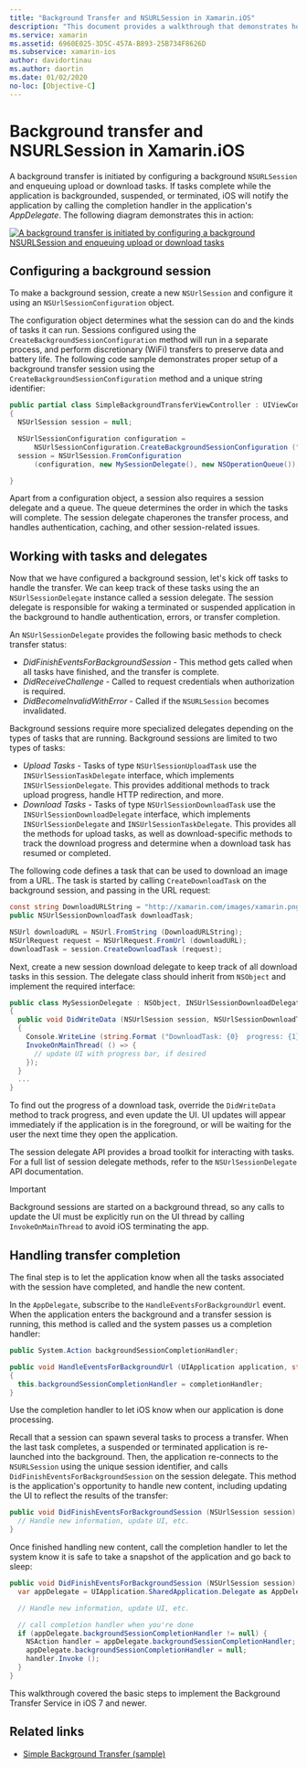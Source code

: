 ```yaml
---
title: "Background Transfer and NSURLSession in Xamarin.iOS"
description: "This document provides a walkthrough that demonstrates how to use background transfer and NSUrlSession to kick off the download of a large image, and continue that download when the app is placed in the background."
ms.service: xamarin
ms.assetid: 6960E025-3D5C-457A-B893-25B734F8626D
ms.subservice: xamarin-ios
author: davidortinau
ms.author: daortin
ms.date: 01/02/2020
no-loc: [Objective-C]
---
```


# Background transfer and NSURLSession in Xamarin.iOS

A background transfer is initiated by configuring a background `NSURLSession` and enqueuing upload or download tasks. If tasks complete while the application is backgrounded, suspended, or terminated, iOS will notify the application by calling the completion handler in the application's *AppDelegate*. The following diagram demonstrates this in action:

 [![A background transfer is initiated by configuring a background NSURLSession and enqueuing upload or download tasks](background-transfer-walkthrough-images/transfer.png)](background-transfer-walkthrough-images/transfer.png#lightbox)

## Configuring a background session

To make a background session, create a new `NSUrlSession` and configure it using an `NSUrlSessionConfiguration` object.

The configuration object determines what the session can do and the kinds of tasks it can run.
Sessions configured using the `CreateBackgroundSessionConfiguration` method will run in a separate process,
and perform discretionary (WiFi) transfers to preserve data and battery life.
The following code sample demonstrates proper setup of a background transfer session
using the `CreateBackgroundSessionConfiguration` method and a unique string identifier:

```csharp
public partial class SimpleBackgroundTransferViewController : UIViewController
{
  NSUrlSession session = null;

  NSUrlSessionConfiguration configuration =
      NSUrlSessionConfiguration.CreateBackgroundSessionConfiguration ("com.SimpleBackgroundTransfer.BackgroundSession");
  session = NSUrlSession.FromConfiguration
      (configuration, new MySessionDelegate(), new NSOperationQueue());

}
```

Apart from a configuration object, a session also requires a session delegate and a queue.
The queue determines the order in which the tasks will complete. The session delegate
chaperones the transfer process, and handles authentication, caching, and other session-related issues.

## Working with tasks and delegates

Now that we have configured a background session, let's kick off tasks to handle the transfer. We can keep track of these tasks using the an `NSUrlSessionDelegate` instance called a session delegate. The session delegate is responsible for waking a terminated or suspended application in the background to handle authentication, errors, or transfer completion.

An `NSUrlSessionDelegate` provides the following basic methods to check transfer status:

- *DidFinishEventsForBackgroundSession* - This method gets called when all tasks have finished, and the transfer is complete.
- *DidReceiveChallenge* - Called to request credentials when authorization is required.
- *DidBecomeInvalidWithError* - Called if the  `NSURLSession` becomes invalidated.

Background sessions require more specialized delegates depending on the types of tasks that are running. Background sessions are limited to two types of tasks:

- *Upload Tasks* - Tasks of type  `NSUrlSessionUploadTask` use the `INSUrlSessionTaskDelegate` interface, which implements `INSUrlSessionDelegate`. This provides additional methods to track upload progress, handle HTTP redirection, and more.
- *Download Tasks* - Tasks of type  `NSUrlSessionDownloadTask` use the `INSUrlSessionDownloadDelegate` interface, which implements `INSUrlSessionDelegate` and `INSUrlSessionTaskDelegate`. This provides all the methods for upload tasks, as well as download-specific methods to track the download progress and determine when a download task has resumed or completed.

The following code defines a task that can be used to download an image from a URL. The task is started by calling `CreateDownloadTask` on the background session, and passing in the URL request:

```csharp
const string DownloadURLString = "http://xamarin.com/images/xamarin.png"; // or other hosted file
public NSUrlSessionDownloadTask downloadTask;

NSUrl downloadURL = NSUrl.FromString (DownloadURLString);
NSUrlRequest request = NSUrlRequest.FromUrl (downloadURL);
downloadTask = session.CreateDownloadTask (request);
```

Next, create a new session download delegate to keep track of all download tasks in this session. The delegate class should inherit from `NSObject` and implement the required interface:

```csharp
public class MySessionDelegate : NSObject, INSUrlSessionDownloadDelegate
{
  public void DidWriteData (NSUrlSession session, NSUrlSessionDownloadTask downloadTask, long bytesWritten, long totalBytesWritten, long totalBytesExpectedToWrite)
  {
    Console.WriteLine (string.Format ("DownloadTask: {0}  progress: {1}", downloadTask, progress));
    InvokeOnMainThread( () => {
      // update UI with progress bar, if desired
    });
  }
  ...
}
```

To find out the progress of a download task, override the `DidWriteData` method to track progress, and even update the UI. UI updates will appear immediately if the application is in the foreground, or will be waiting for the user the next time they open the application.

The session delegate API provides a broad toolkit for interacting with tasks. For a full list of session delegate methods, refer to the `NSUrlSessionDelegate` API documentation.

> [!IMPORTANT]
> Background sessions are started on a background thread, so any calls to update the UI must be explicitly run on the UI thread by calling `InvokeOnMainThread` to avoid iOS terminating the app. 

## Handling transfer completion

The final step is to let the application know when all the tasks associated with the session have completed, and handle the new content.

In the `AppDelegate`, subscribe to the `HandleEventsForBackgroundUrl` event. When the application enters the background and a transfer session is running, this method is called and the system passes us a completion handler:

```csharp
public System.Action backgroundSessionCompletionHandler;

public void HandleEventsForBackgroundUrl (UIApplication application, string sessionIdentifier, System.Action completionHandler)
{
  this.backgroundSessionCompletionHandler = completionHandler;
}
```

Use the completion handler to let iOS know when our application is done processing.

Recall that a session can spawn several tasks to process a transfer. When the last task completes, a suspended or terminated application is re-launched into the background. Then, the application re-connects to the `NSURLSession` using the unique session identifier, and calls `DidFinishEventsForBackgroundSession` on the session delegate. This method is the application's opportunity to handle new content, including updating the UI to reflect the results of the transfer:

```csharp
public void DidFinishEventsForBackgroundSession (NSUrlSession session) {
  // Handle new information, update UI, etc.
}
```

Once finished handling new content, call the completion handler to let the system know it is safe to take a snapshot of the application and go back to sleep:

```csharp
public void DidFinishEventsForBackgroundSession (NSUrlSession session) {
  var appDelegate = UIApplication.SharedApplication.Delegate as AppDelegate;

  // Handle new information, update UI, etc.

  // call completion handler when you're done
  if (appDelegate.backgroundSessionCompletionHandler != null) {
    NSAction handler = appDelegate.backgroundSessionCompletionHandler;
    appDelegate.backgroundSessionCompletionHandler = null;
    handler.Invoke ();
  }
}
```

This walkthrough covered the basic steps to implement the Background Transfer Service in iOS 7 and newer.

## Related links

- [Simple Background Transfer (sample)](/samples/xamarin/ios-samples/simplebackgroundtransfer)